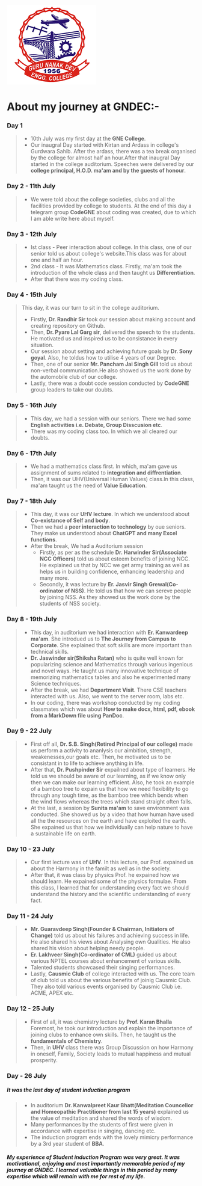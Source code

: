 ![GNDEC](gndec.png)
# About my journey at GNDEC:-

### Day 1
> * 10th July was my first day at the **GNE College**.
> * Our inaugral Day started with Kirtan and Ardass in college's Gurdwara Sahib. After the ardass, there was a tea break organised by the college for almost half an hour.After that inaugral Day started in the college auditorium. Speeches were delivered by our **college principal, H.O.D. ma'am and by the guests of honour**.

### Day 2 - 11th July
> * We were told about the college societies, clubs and all the facilities provided by college to students. At the end of this day a telegram group **CodeGNE** about coding was created, due to which I am able write here about myself. 

### Day 3 - 12th July
>    - Ist class - Peer interaction about college. In this class, one of our senior told us about college's website.This class was for about one and half an hour.
>    - 2nd class - It was Mathematics class. Firstly, ma'am took the introduction of the whole class and then taught us **Differentiation**.
>    - After that there was my coding class.

### Day 4 - 15th July
> This day, it was our turn to sit in the college auditorium.
> * Firstly, **Dr. Randhir Sir** took our session about making account and creating repository on Github.
> * Then, **Dr. Pyare Lal Garg sir**, delivered the speech to the students. He motivated us and inspired us to be consistance in every situation.
> * Our session about setting and achieving future goals by **Dr. Sony goyal**. Also, he toldus how to utilise 4 years of our Degree.
> * Then, one of our senior **Mr. Pancham Jai Singh Gill** told us about non-verbal communication.He also showed us the work done by the automobile club of our college.
> * Lastly, there was a doubt code session conducted by **CodeGNE** group leaders to take our doubts.

### Day 5 - 16th July
> * This day, we had a session with our seniors. There we had some **English activities i.e. Debate, Group Disscusion etc**.
> * There was my coding class too. In which we all cleared our doubts.
    
### Day 6 - 17th July 
> * We had a mathematics class first. In which, ma'am gave us assignment of sums related to **integration and diffrentiation**.
> * Then, it was our UHV(Universal Human Values) class.In this class, ma'am taught us the need of **Value Education**.

### Day 7 - 18th July
> * This day, it was our **UHV lecture**. In which we understood about **Co-existance of Self and body**.
> * Then we had a **peer interaction to technology** by oue seniors. They make us understood about **ChatGPT and many Excel functions**.
> * After the break, We had a Auditorium session
>   - Firstly, as per as the schedule **Dr. Harwinder Sir(Associate NCC Officers)** told us about esteem benefits of joining NCC. He explained us that by NCC we get army training as well as helps us in building confidence, enhancing leadership and many more.
>   - Secondly, it was lecture by **Er. Jasvir Singh Grewal(Co-ordinator of NSS)**. He told us that how we can sereve people by joining NSS. As they showed us the work done by the students of NSS society. 

### Day 8 - 19th July
> * This day, in auditorium we had interaction with **Er. Kanwardeep ma'am**. She introdued us to **The Journey from Campus to Corporate**. She explained that soft skills are more important than technical skills.
> * **Dr. Jaswinder sir(Shiksha Ratan)** who is quite well known for popularizing science and Mathematics through various ingenious and novel ways. He taught us many innovative technique of memorizing mathematics tables and also he experimented many Science techniques.
> * After the break, we had **Department Visit**. There CSE teachers interacted with us. Also, we went to the server room, labs etc.
> * In our coding, there was workshop conducted by my coding classmates which was about **How to make docx, html, pdf, ebook from a MarkDown file using PanDoc**.

### Day 9 - 22 July
> * First off all, **Dr. S.B. Singh(Retired Principal of our college)** made us perform a activity to ananlysis our aimbition, strength, weakenesses,our goals etc. Then, he motivated us to be consistant in to life to achieve anything in life.
> * After that, **Dr. Pushpinder Sir** expailned about type of learners. He told us we should be aware of our learning, as if we know only then we can make our learning efficient. Also, he took an example of a bamboo tree to expain us that how we need flexibility to go through any tough time, as the bamboo tree which bends when the wind flows whereas the trees which stand straight often falls.
> * At the last, a session by **Sunita ma'am** to save environment was conducted. She showed us by a video that how human have used all the the resources on the earth and have exploited the earth. She expained us that how we individually can help nature to have a sustainable life on earth.

### Day 10 - 23 July
> * Our first lecture was of **UHV**. In this lecture, our Prof. expained us about the Harmony in the familt as well as in the society.
> * After that, it was class by physics Prof. he expained how we should learn. He expained some of the physics formulae. From this class, I learned that for understanding every fact we should understand the history and the scientific understanding of every fact.

### Day 11 - 24 July
> * **Mr. Guaravdeep Singh(Founder & Chairman, Initiators of Change)** told us about his failures and achieving success in life. He also shared his views about Analysing own Qualities. He also shared his vision about helping needy people.
> * **Er. Lakhveer Singh(Co-ordinator of CML)** guided us about various NPTEL courses about enhancement of various skills.
> * Talented students showcased their singing performances.
> * Lastly, **Causmic Club** of college interacted with us. The core team of club told us about the various benefits of joinig Causmic Club. They also told various events organised by Causmic Club i.e. ACME, APEX etc.

### Day 12 - 25 July
> * First of all, it was chemistry lecture by **Prof. Karan Bhalla** Foremost, he took our introduction and explain the importance of joining clubs to enhance own skills. Then, he taught us the **fundamentals of Chemistry**.
> * Then, in **UHV** class there was Group Discussion on how Harmony in oneself, Family, Society leads to mutual happiness and mutual prosperity.

### Day - 26 July 
##### It was the last day of student induction program
> * In auditorium **Dr. Kanwalpreet Kaur Bhatt(Meditation Councellor and Homeopathic Practitioner from last 15 years)** explained us the value of meditation and shared the words of wisdom.
> * Many performances by the students of first were given in accordance with expertise in singing, dancing etc.
> * The induction program ends with the lovely mimicry performance by a 3rd year student of **BBA**.

##### My experience of Student induction Program was very great. It was motivational, enjoying and most importantly memorable period of my journey at GNDEC. I learned valuable things in this period by many expertise which will remain with me for rest of my life.
